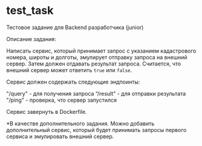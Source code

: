 # test_task
Тестовое задание для Backend
разработчика (junior)

Описание задания:

Написать сервис, который принимает запрос с указанием кадастрового номера, широты и долготы, эмулирует отправку запроса на внешний сервер. Затем должен отдавать результат запроса. Считается, что внешний сервер может ответить `true` или `false`.

Сервис должен содержать следующие эндпоинты:

"/query" - для получения запроса
“/result" - для отправки результата
"/ping" - проверка, что  сервер запустился

Сервис завернуть в Dockerfile.

*В качестве дополнительного задания. Можно добавить дополнительный сервис, который будет принимать запросы первого сервиса и эмулировать внешний сервер.
